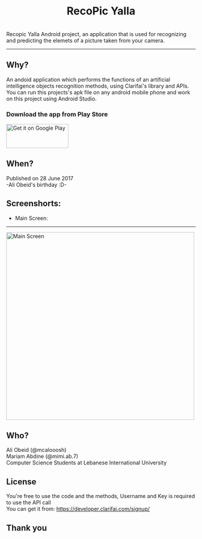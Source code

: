 <h1 align="center">RecoPic Yalla</h1>
<br />Recopic Yalla Android project, an application that is used for recognizing and predicting the elemets of a picture taken from your camera.

--- 
## Why?
An andoid application which performs the functions of an artificial intelligence objects recognition methods, using Clarifai's library and APIs.
You can run this projects's apk file on any android mobile phone and work on this project using Android Studio.

### Download the app from Play Store

<a href="https://play.google.com/store/apps/details?id=com.yallaproductionz.recopicyalla">
<img alt="Get it on Google Play" src="https://play.google.com/intl/en_us/badges/images/generic/en_badge_web_generic.png" width="165" height="64" />
</a>


## When?
Published on 28 June 2017
<br/>
-Ali Obeid's birthday :D-



## Screenshorts:

* Main Screen:


---
<div>
  <img src="https://image.ibb.co/hv2eV5/Screenshot_2017_06_28_02_20_48.png" alt="Main Screen" height="500dp">
</div>

## Who?
Ali Obeid (@mcalooosh) <br/>
Mariam Abdine (@mimi.ab.7) <br/>
Computer Science Students at Lebanese International University

## License
You're free to use the code and the methods, Username and Key is required to use the API call
<br/>
You can get it from: https://developer.clarifai.com/signup/ 

## Thank you